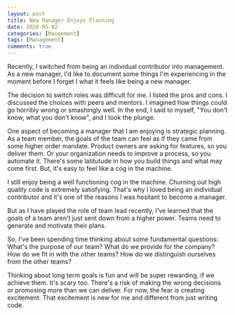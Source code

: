 ```yaml
---
layout: post
title: New Manager Enjoys Planning
date: 2020-05-02
categories: [Mangement]
tags: [Management]
comments: true
---
```

Recently, I switched from being an individual contributor into management. As a new manager, I'd like to document some things I'm experiencing in the moment before I forget I what it feels like being a new manager. 

The decision to switch roles was difficult for me. I listed the pros and cons. I discussed the choices with peers and mentors. I imagined how things could go horribly wrong or smashingly well. In the end, I said to myself, "You don't know, what you don't know", and I took the plunge.

One aspect of becoming a manager that I am enjoying is strategic planning. As a team member, the goals of the team can feel as if they came from some higher order mandate. Product owners are asking for features, so you deliver them. Or your organization needs to improve a process, so you automate it. There's some latitutude in how you build things and what may come first. But, it's easy to feel like a cog in the machine.

I still enjoy being a well functioning cog in the machine. Churning out high quality code is extremely satisfying. That's why I loved being an individual contributor and it's one of the reasons I was hesitant to become a manager.

But as I have played the role of team lead recently, I've learned that the goals of a team aren't just sent down from a higher power. Teams need to generate and motivate their plans. 

So, I've been spending time thinking about some fundamental questions: What's the purpose of our team? What do we provide for the company? How do we fit in with the other teams? How do we distinguish ourselves from the other teams?

Thinking about long term goals is fun and will be super rewarding, if we achieve them. It's scary too. There's a risk of making the wrong decisions or promosing more than we can deliver. For now, the fear is creating excitement. That excitement is new for me and different from just writing code.